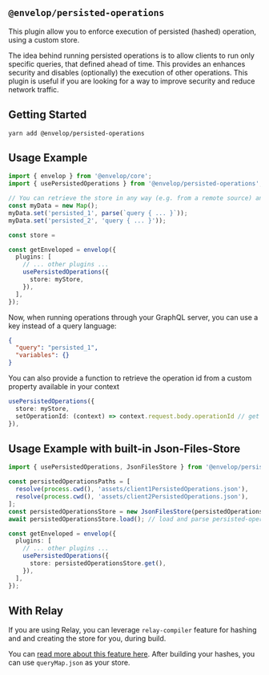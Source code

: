 ## `@envelop/persisted-operations`

This plugin allow you to enforce execution of persisted (hashed) operation, using a custom store.

The idea behind running persisted operations is to allow clients to run only specific queries, that defined ahead of time. This provides an enhances security and disables (optionally) the execution of other operations. This plugin is useful if you are looking for a way to improve security and reduce network traffic.

## Getting Started

```
yarn add @envelop/persisted-operations
```

## Usage Example

```ts
import { envelop } from '@envelop/core';
import { usePersistedOperations } from '@envelop/persisted-operations';

// You can retrieve the store in any way (e.g. from a remote source) and implement it with a simple Map / Key->Value
const myData = new Map();
myData.set('persisted_1', parse(`query { ... }`));
myData.set('persisted_2', 'query { ... }'));

const store =

const getEnveloped = envelop({
  plugins: [
    // ... other plugins ...
    usePersistedOperations({
      store: myStore,
    }),
  ],
});
```

Now, when running operations through your GraphQL server, you can use a key instead of a query language:

```json
{
  "query": "persisted_1",
  "variables": {}
}
```

You can also provide a function to retrieve the operation id from a custom property available in your context

```ts
usePersistedOperations({
  store: myStore,
  setOperationId: (context) => context.request.body.operationId // get id from custom property in body object
}),
```

## Usage Example with built-in Json-Files-Store

```ts
import { usePersistedOperations, JsonFilesStore } from '@envelop/persisted-operations';

const persistedOperationsPaths = [
  resolve(process.cwd(), 'assets/client1PersistedOperations.json'),
  resolve(process.cwd(), 'assets/client2PersistedOperations.json'),
];
const persistedOperationsStore = new JsonFilesStore(persistedOperationsPaths);
await persistedOperationsStore.load(); // load and parse persisted-operations files

const getEnveloped = envelop({
  plugins: [
    // ... other plugins ...
    usePersistedOperations({
      store: persistedOperationsStore.get(),
    }),
  ],
});
```

## With Relay

If you are using Relay, you can leverage `relay-compiler` feature for hashing and and creating the store for you, during build.

You can [read more about this feature here](https://relay.dev/docs/guides/persisted-queries/). After building your hashes, you can use `queryMap.json` as your store.
